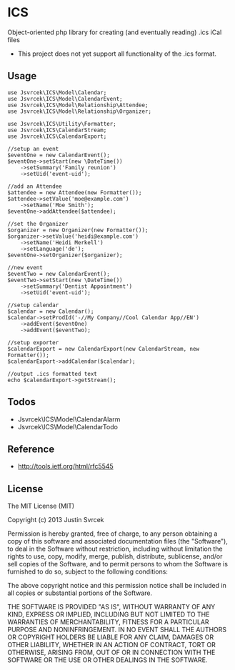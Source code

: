ICS
===

Object-oriented php library for creating (and eventually reading) .ics iCal files

* This project does not yet support all functionality of the .ics format.

## Usage

	use Jsvrcek\ICS\Model\Calendar;
	use Jsvrcek\ICS\Model\CalendarEvent;
	use Jsvrcek\ICS\Model\Relationship\Attendee;
	use Jsvrcek\ICS\Model\Relationship\Organizer;
	
	use Jsvrcek\ICS\Utility\Formatter;
	use Jsvrcek\ICS\CalendarStream;
	use Jsvrcek\ICS\CalendarExport;
	
	//setup an event
	$eventOne = new CalendarEvent();
	$eventOne->setStart(new \DateTime())
		->setSummary('Family reunion')
		->setUid('event-uid');
		
	//add an Attendee
	$attendee = new Attendee(new Formatter());
	$attendee->setValue('moe@example.com')
		->setName('Moe Smith');
	$eventOne->addAttendee($attendee);
	
	//set the Organizer
	$organizer = new Organizer(new Formatter());
	$organizer->setValue('heidi@example.com')
		->setName('Heidi Merkell')
		->setLanguage('de');
	$eventOne->setOrganizer($organizer);
	
	//new event
	$eventTwo = new CalendarEvent();
	$eventTwo->setStart(new \DateTime())
		->setSummary('Dentist Appointment')
		->setUid('event-uid');
	
	//setup calendar
	$calendar = new Calendar();
	$calendar->setProdId('-//My Company//Cool Calendar App//EN')
		->addEvent($eventOne)
		->addEvent($eventTwo);
	
	//setup exporter
	$calendarExport = new CalendarExport(new CalendarStream, new Formatter());
	$calendarExport->addCalendar($calendar);
	
	//output .ics formatted text
	echo $calendarExport->getStream();

## Todos

* Jsvrcek\ICS\Model\CalendarAlarm
* Jsvrcek\ICS\Model\CalendarTodo

## Reference
 
 * http://tools.ietf.org/html/rfc5545

## License

The MIT License (MIT)

Copyright (c) 2013 Justin Svrcek

Permission is hereby granted, free of charge, to any person obtaining a copy
of this software and associated documentation files (the "Software"), to deal
in the Software without restriction, including without limitation the rights
to use, copy, modify, merge, publish, distribute, sublicense, and/or sell
copies of the Software, and to permit persons to whom the Software is
furnished to do so, subject to the following conditions:

The above copyright notice and this permission notice shall be included in
all copies or substantial portions of the Software.

THE SOFTWARE IS PROVIDED "AS IS", WITHOUT WARRANTY OF ANY KIND, EXPRESS OR
IMPLIED, INCLUDING BUT NOT LIMITED TO THE WARRANTIES OF MERCHANTABILITY,
FITNESS FOR A PARTICULAR PURPOSE AND NONINFRINGEMENT. IN NO EVENT SHALL THE
AUTHORS OR COPYRIGHT HOLDERS BE LIABLE FOR ANY CLAIM, DAMAGES OR OTHER
LIABILITY, WHETHER IN AN ACTION OF CONTRACT, TORT OR OTHERWISE, ARISING FROM,
OUT OF OR IN CONNECTION WITH THE SOFTWARE OR THE USE OR OTHER DEALINGS IN
THE SOFTWARE.